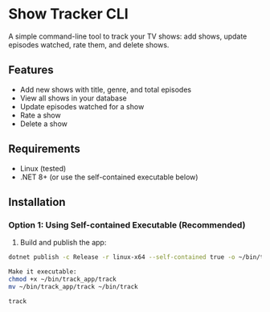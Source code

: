 # Show Tracker CLI

A simple command-line tool to track your TV shows: add shows, update episodes watched, rate them, and delete shows.  

## Features

- Add new shows with title, genre, and total episodes  
- View all shows in your database  
- Update episodes watched for a show  
- Rate a show  
- Delete a show  

## Requirements

- Linux (tested)  
- .NET 8+ (or use the self-contained executable below)  

## Installation

### Option 1: Using Self-contained Executable (Recommended)

1. Build and publish the app:

```bash
dotnet publish -c Release -r linux-x64 --self-contained true -o ~/bin/track_app

Make it executable:
chmod +x ~/bin/track_app/track
mv ~/bin/track_app/track ~/bin/track

track

